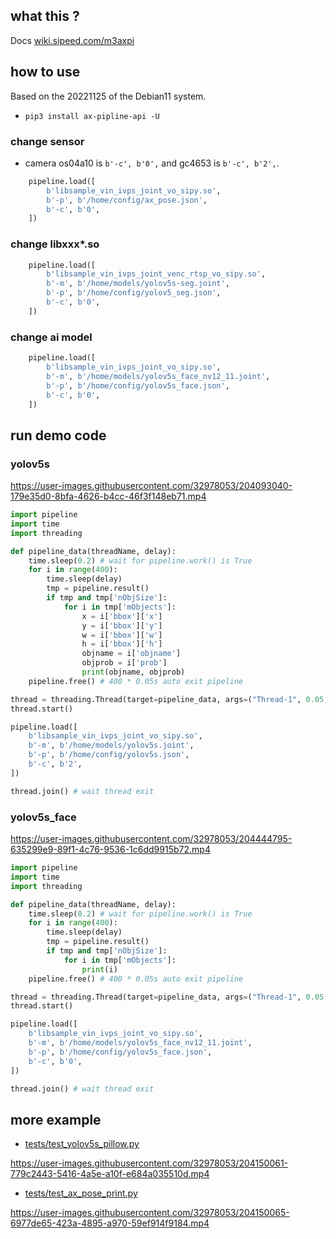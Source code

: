 ## what this ?

Docs [wiki.sipeed.com/m3axpi](https://wiki.sipeed.com/m3axpi)

## how to use

Based on the 20221125 of the Debian11 system.

- `pip3 install ax-pipline-api -U`

### change sensor

- camera os04a10 is `b'-c', b'0',` and gc4653 is `b'-c', b'2',`.

```python
    pipeline.load([
        b'libsample_vin_ivps_joint_vo_sipy.so',
        b'-p', b'/home/config/ax_pose.json',
        b'-c', b'0',
    ])
```

### change libxxx*.so

```python
    pipeline.load([
        b'libsample_vin_ivps_joint_venc_rtsp_vo_sipy.so',
        b'-m', b'/home/models/yolov5s-seg.joint',
        b'-p', b'/home/config/yolov5_seg.json',
        b'-c', b'0',
    ])
```

### change ai model

```python
    pipeline.load([
        b'libsample_vin_ivps_joint_vo_sipy.so',
        b'-m', b'/home/models/yolov5s_face_nv12_11.joint',
        b'-p', b'/home/config/yolov5s_face.json',
        b'-c', b'0',
    ])
```

## run demo code

### yolov5s

https://user-images.githubusercontent.com/32978053/204093040-179e35d0-8bfa-4626-b4cc-46f3f148eb71.mp4

```python
import pipeline
import time
import threading

def pipeline_data(threadName, delay):
    time.sleep(0.2) # wait for pipeline.work() is True
    for i in range(400):
        time.sleep(delay)
        tmp = pipeline.result()
        if tmp and tmp['nObjSize']:
            for i in tmp['mObjects']:
                x = i['bbox']['x']
                y = i['bbox']['y']
                w = i['bbox']['w']
                h = i['bbox']['h']
                objname = i['objname']
                objprob = i['prob']
                print(objname, objprob)
    pipeline.free() # 400 * 0.05s auto exit pipeline

thread = threading.Thread(target=pipeline_data, args=("Thread-1", 0.05, ))
thread.start()

pipeline.load([
    b'libsample_vin_ivps_joint_vo_sipy.so',
    b'-m', b'/home/models/yolov5s.joint',
    b'-p', b'/home/config/yolov5s.json',
    b'-c', b'2',
])

thread.join() # wait thread exit
```

### yolov5s_face

https://user-images.githubusercontent.com/32978053/204444795-635299e9-89f1-4c76-9536-1c6dd9915b72.mp4


```python
import pipeline
import time
import threading

def pipeline_data(threadName, delay):
    time.sleep(0.2) # wait for pipeline.work() is True
    for i in range(400):
        time.sleep(delay)
        tmp = pipeline.result()
        if tmp and tmp['nObjSize']:
            for i in tmp['mObjects']:
                print(i)
    pipeline.free() # 400 * 0.05s auto exit pipeline

thread = threading.Thread(target=pipeline_data, args=("Thread-1", 0.05, ))
thread.start()

pipeline.load([
    b'libsample_vin_ivps_joint_vo_sipy.so',
    b'-m', b'/home/models/yolov5s_face_nv12_11.joint',
    b'-p', b'/home/config/yolov5s_face.json',
    b'-c', b'0',
])

thread.join() # wait thread exit
```

## more example

- [tests/test_yolov5s_pillow.py](tests/test_yolov5s_pillow.py)

https://user-images.githubusercontent.com/32978053/204150061-779c2443-5416-4a5e-a10f-e684a035510d.mp4

- [tests/test_ax_pose_print.py](tests/test_ax_pose_print.py)

https://user-images.githubusercontent.com/32978053/204150065-6977de65-423a-4895-a970-59ef914f9184.mp4
